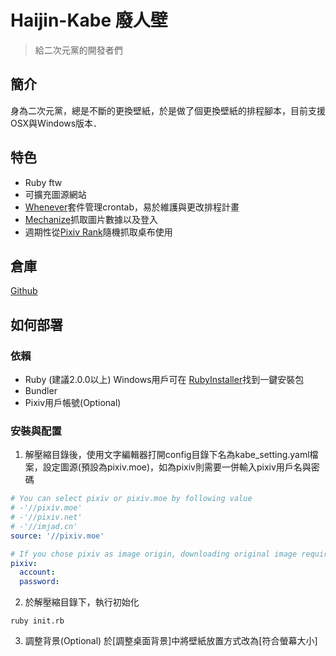 # Haijin-Kabe 廢人壁
> 給二次元黨的開發者們

## 簡介
身為二次元黨，總是不斷的更換壁紙，於是做了個更換壁紙的排程腳本，目前支援OSX與Windows版本．

## 特色
- Ruby ftw
- 可擴充圖源網站
- [Whenever](https://github.com/javan/whenever)套件管理crontab，易於維護與更改排程計畫
- [Mechanize](https://github.com/sparklemotion/mechanize)抓取圖片數據以及登入
- 週期性從[Pixiv Rank](http://www.pixiv.net/ranking.php?mode=daily&content=illust)隨機抓取桌布使用

## 倉庫
[Github](https://github.com/TimWei/haijin_kabe)

## 如何部署
### 依賴
- Ruby (建議2.0.0以上) Windows用戶可在 [RubyInstaller](https://rubyinstaller.org/downloads/)找到一鍵安裝包
- Bundler
- Pixiv用戶帳號(Optional)

### 安裝與配置
1. 解壓縮目錄後，使用文字編輯器打開config目錄下名為kabe_setting.yaml檔案，設定圖源(預設為pixiv.moe)，如為pixiv則需要一併輸入pixiv用戶名與密碼
```yaml
# You can select pixiv or pixiv.moe by following value
# -'//pixiv.moe'
# -'//pixiv.net'
# -'//imjad.cn'
source: '//pixiv.moe'

# If you chose pixiv as image origin, downloading original image required auth or it'll returning 403 error 
pixiv:
  account: 
  password: 

```

2. 於解壓縮目錄下，執行初始化
```
ruby init.rb
```

3. 調整背景(Optional)
於[調整桌面背景]中將壁紙放置方式改為[符合螢幕大小]

